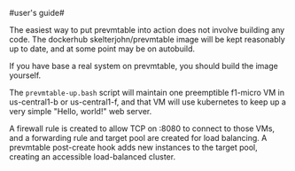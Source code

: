 #user's guide#

The easiest way to put prevmtable into action does not involve building any code. The dockerhub skelterjohn/prevmtable image will be kept reasonably up to date, and at some point may be on autobuild.

If you have base a real system on prevmtable, you should build the image yourself.

The `prevmtable-up.bash` script will maintain one preemptible f1-micro VM in us-central1-b or us-central1-f, and that VM will use kubernetes to keep up a very simple "Hello, world!" web server.

A firewall rule is created to allow TCP on :8080 to connect to those VMs, and a forwarding rule and target pool are created for load balancing. A prevmtable post-create hook adds new instances to the target pool, creating an accessible load-balanced cluster.

